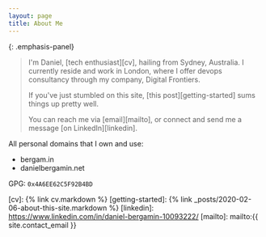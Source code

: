 ```yaml
---
layout: page
title: About Me
---
```


{: .emphasis-panel}
>I'm Daniel, [tech enthusiast][cv], hailing from Sydney, Australia. I currently reside and work in London, where I offer devops consultancy through my company, Digital Frontiers.
>
>If you've just stumbled on this site, [this post][getting-started] sums things up pretty well.
>
>You can reach me via [email][mailto], or connect and send me a message [on LinkedIn][linkedin].

All personal domains that I own and use:
- bergam.in
- danielbergamin.net

GPG: `0x4A6EE62C5F92B4BD`


[cv]:               {% link cv.markdown %}
[getting-started]:  {% link _posts/2020-02-06-about-this-site.markdown %}
[linkedin]:         https://www.linkedin.com/in/daniel-bergamin-10093222/
[mailto]:           mailto:{{ site.contact_email }}